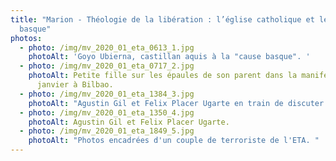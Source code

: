 ```yaml
---
title: "Marion - Théologie de la libération : l’église catholique et le conflit
  basque"
photos:
  - photo: /img/mv_2020_01_eta_0613_1.jpg
    photoAlt: 'Goyo Ubierna, castillan aquis à la "cause basque". '
  - photo: /img/mv_2020_01_eta_0717_2.jpg
    photoAlt: Petite fille sur les épaules de son parent dans la manifestation du 11
      janvier à Bilbao.
  - photo: /img/mv_2020_01_eta_1384_3.jpg
    photoAlt: "Agustin Gil et Felix Placer Ugarte en train de discuter avec un thé. "
  - photo: /img/mv_2020_01_eta_1350_4.jpg
    photoAlt: Agustin Gil et Felix Placer Ugarte.
  - photo: /img/mv_2020_01_eta_1849_5.jpg
    photoAlt: "Photos encadrées d'un couple de terroriste de l'ETA. "
---
```

